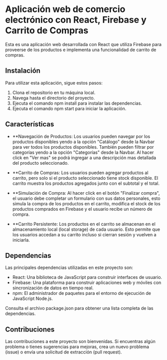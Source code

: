 # Aplicación web de comercio electrónico con React, Firebase y Carrito de Compras

Esta es una aplicación web desarrollada con React que utiliza Firebase para proveerse de los productos e implementa una funcionalidad de carrito de compras.

## Instalación

Para utilizar esta aplicación, sigue estos pasos:

1.  Clona el repositorio en tu máquina local.
2.  Navega hasta el directorio del proyecto.
3.  Ejecuta el comando npm install para instalar las dependencias.
4.  Ejecuta el comando npm start para iniciar la aplicación.

## Características

- **Navegación de Productos: Los usuarios pueden navegar por los productos disponibles yendo a la opción "Catálogo" desde la Navbar para ver todos los productos disponibles. También pueden filtrar por categorías yendo a la opción "Categorías" desde la Navbar. Al hacer click en "Ver mas" se podrá ingregar a una descripción mas detallada del producto seleccionado.

- **Carrito de Compras: Los usuarios pueden agregar productos al carrito, pero solo si el producto seleccionado tiene stock disponible. El carrito muestra los productos agregados junto con el subtotal y el total.

- **Simulación de Compra: Al hacer click en el botón "Finalizar compra", el usuario debe completar un formulario con sus datos personales, esto simula la compra de los productos en el carrito, modifica el stock de los productos comprados en Firebase y el usuario recibe un número de compra.

- **Carrito Persistente: Los productos en el carrito se almacenan en el almacenamiento local (local storage) de cada usuario. Esto permite que los usuarios accedan a su carrito incluso si cierran sesión y vuelven a iniciarla.

## Dependencias

Las principales dependencias utilizadas en este proyecto son:

-   React: Una biblioteca de JavaScript para construir interfaces de usuario.
-   Firebase: Una plataforma para construir aplicaciones web y móviles con sincronización de datos en tiempo real.
-   npm: El administrador de paquetes para el entorno de ejecución de JavaScript Node.js.

Consulta el archivo package.json para obtener una lista completa de las dependencias.

## Contribuciones

Las contribuciones a este proyecto son bienvenidas. Si encuentras algún problema o tienes sugerencias para mejoras, crea un nuevo problema (issue) o envía una solicitud de extracción (pull request).
